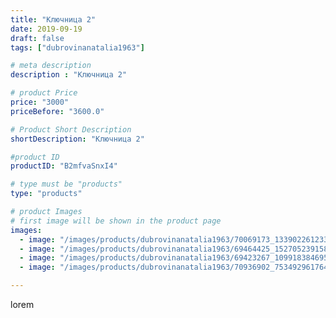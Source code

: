 ```yaml
---
title: "Ключница 2"
date: 2019-09-19
draft: false
tags: ["dubrovinanatalia1963"]

# meta description
description : "Ключница 2"

# product Price
price: "3000"
priceBefore: "3600.0"

# Product Short Description
shortDescription: "Ключница 2"

#product ID
productID: "B2mfvaSnxI4"

# type must be "products"
type: "products"

# product Images
# first image will be shown in the product page
images:
  - image: "/images/products/dubrovinanatalia1963/70069173_133902261233420_3697816216453803636_n.jpg"
  - image: "/images/products/dubrovinanatalia1963/69464425_152705239158338_4346821570324773777_n.jpg"
  - image: "/images/products/dubrovinanatalia1963/69423267_1099183846956565_2507946943428300946_n.jpg"
  - image: "/images/products/dubrovinanatalia1963/70936902_753492961764025_4761760199584845332_n.jpg"

---
```

lorem
